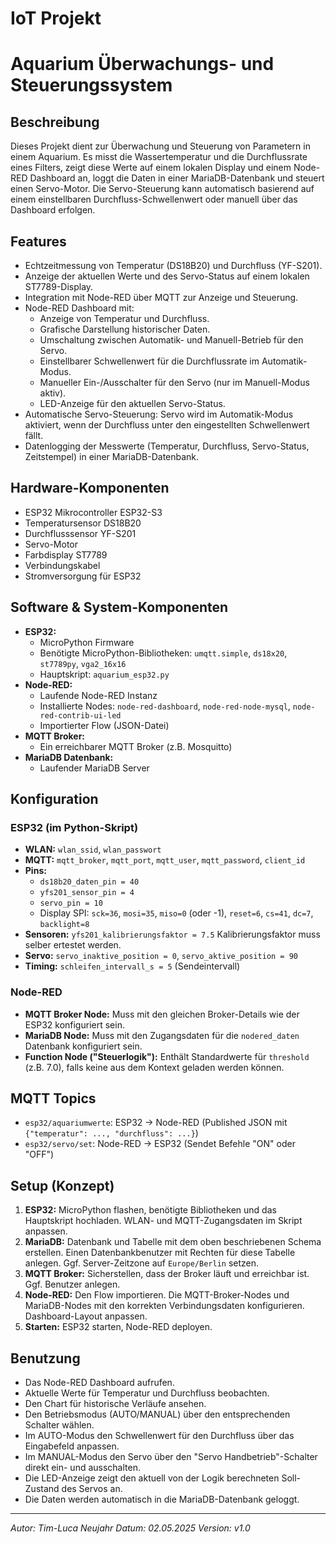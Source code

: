 # IoT Projekt
# Aquarium Überwachungs- und Steuerungssystem

## Beschreibung

Dieses Projekt dient zur Überwachung und Steuerung von Parametern in einem Aquarium. Es misst die Wassertemperatur und die Durchflussrate
eines Filters, zeigt diese Werte auf einem lokalen Display und einem Node-RED Dashboard an, loggt die Daten in einer MariaDB-Datenbank
und steuert einen Servo-Motor. Die Servo-Steuerung kann automatisch basierend auf einem einstellbaren Durchfluss-Schwellenwert oder 
manuell über das Dashboard erfolgen.

## Features

* Echtzeitmessung von Temperatur (DS18B20) und Durchfluss (YF-S201).
* Anzeige der aktuellen Werte und des Servo-Status auf einem lokalen ST7789-Display.
* Integration mit Node-RED über MQTT zur Anzeige und Steuerung.
* Node-RED Dashboard mit:
    * Anzeige von Temperatur und Durchfluss.
    * Grafische Darstellung historischer Daten.
    * Umschaltung zwischen Automatik- und Manuell-Betrieb für den Servo.
    * Einstellbarer Schwellenwert für die Durchflussrate im Automatik-Modus.
    * Manueller Ein-/Ausschalter für den Servo (nur im Manuell-Modus aktiv).
    * LED-Anzeige für den aktuellen Servo-Status.
* Automatische Servo-Steuerung: Servo wird im Automatik-Modus aktiviert, wenn der Durchfluss unter den eingestellten Schwellenwert fällt.
* Datenlogging der Messwerte (Temperatur, Durchfluss, Servo-Status, Zeitstempel) in einer MariaDB-Datenbank.

## Hardware-Komponenten

* ESP32 Mikrocontroller ESP32-S3
* Temperatursensor DS18B20
* Durchflusssensor YF-S201
* Servo-Motor
* Farbdisplay ST7789
* Verbindungskabel
* Stromversorgung für ESP32

## Software & System-Komponenten

* **ESP32:**
    * MicroPython Firmware
    * Benötigte MicroPython-Bibliotheken: `umqtt.simple`, `ds18x20`, `st7789py`, `vga2_16x16`
    * Hauptskript: `aquarium_esp32.py`
* **Node-RED:**
    * Laufende Node-RED Instanz
    * Installierte Nodes: `node-red-dashboard`, `node-red-node-mysql`, `node-red-contrib-ui-led`
    * Importierter Flow (JSON-Datei)
* **MQTT Broker:**
    * Ein erreichbarer MQTT Broker (z.B. Mosquitto)
* **MariaDB Datenbank:**
    * Laufender MariaDB Server

## Konfiguration

### ESP32 (im Python-Skript)

* **WLAN:** `wlan_ssid`, `wlan_passwort`
* **MQTT:** `mqtt_broker`, `mqtt_port`, `mqtt_user`, `mqtt_password`, `client_id`
* **Pins:**
    * `ds18b20_daten_pin = 40`
    * `yfs201_sensor_pin = 4`
    * `servo_pin = 10`
    * Display SPI: `sck=36`, `mosi=35`, `miso=0` (oder -1), `reset=6`, `cs=41`, `dc=7`, `backlight=8`
* **Sensoren:** `yfs201_kalibrierungsfaktor = 7.5` Kalibrierungsfaktor muss selber ertestet werden.
* **Servo:** `servo_inaktive_position = 0`, `servo_aktive_position = 90`
* **Timing:** `schleifen_intervall_s = 5` (Sendeintervall)

### Node-RED

* **MQTT Broker Node:** Muss mit den gleichen Broker-Details wie der ESP32 konfiguriert sein.
* **MariaDB Node:** Muss mit den Zugangsdaten für die `nodered_daten` Datenbank konfiguriert sein.
* **Function Node ("Steuerlogik"):** Enthält Standardwerte für `threshold` (z.B. 7.0), falls keine aus dem Kontext geladen werden können.

## MQTT Topics

* `esp32/aquariumwerte`: ESP32 -> Node-RED (Published JSON mit `{"temperatur": ..., "durchfluss": ...}`)
* `esp32/servo/set`: Node-RED -> ESP32 (Sendet Befehle "ON" oder "OFF")

## Setup (Konzept)

1.  **ESP32:** MicroPython flashen, benötigte Bibliotheken und das Hauptskript hochladen. WLAN- und MQTT-Zugangsdaten im Skript anpassen.
2.  **MariaDB:** Datenbank und Tabelle mit dem oben beschriebenen Schema erstellen. Einen Datenbankbenutzer mit Rechten für diese Tabelle anlegen. Ggf. Server-Zeitzone auf `Europe/Berlin` setzen.
3.  **MQTT Broker:** Sicherstellen, dass der Broker läuft und erreichbar ist. Ggf. Benutzer anlegen.
4.  **Node-RED:** Den Flow importieren. Die MQTT-Broker-Nodes und MariaDB-Nodes mit den korrekten Verbindungsdaten konfigurieren. Dashboard-Layout anpassen.
5.  **Starten:** ESP32 starten, Node-RED deployen.

## Benutzung

* Das Node-RED Dashboard aufrufen.
* Aktuelle Werte für Temperatur und Durchfluss beobachten.
* Den Chart für historische Verläufe ansehen.
* Den Betriebsmodus (AUTO/MANUAL) über den entsprechenden Schalter wählen.
* Im AUTO-Modus den Schwellenwert für den Durchfluss über das Eingabefeld anpassen.
* Im MANUAL-Modus den Servo über den "Servo Handbetrieb"-Schalter direkt ein- und ausschalten.
* Die LED-Anzeige zeigt den aktuell von der Logik berechneten Soll-Zustand des Servos an.
* Die Daten werden automatisch in die MariaDB-Datenbank geloggt.

---
*Autor: Tim-Luca Neujahr*
*Datum: 02.05.2025*
*Version: v1.0*
